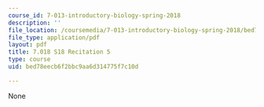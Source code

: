 ```yaml
---
course_id: 7-013-introductory-biology-spring-2018
description: ''
file_location: /coursemedia/7-013-introductory-biology-spring-2018/bed78eecb6f2bbc9aa6d314775f7c10d_MIT7_013s18Rec5_slides.pdf
file_type: application/pdf
layout: pdf
title: 7.018 S18 Recitation 5
type: course
uid: bed78eecb6f2bbc9aa6d314775f7c10d

---
```

None